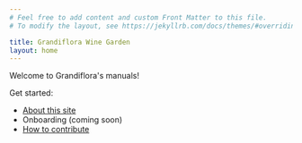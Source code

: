 ```yaml
---
# Feel free to add content and custom Front Matter to this file.
# To modify the layout, see https://jekyllrb.com/docs/themes/#overriding-theme-defaults

title: Grandiflora Wine Garden
layout: home
---
```


Welcome to Grandiflora's manuals!

Get started:

- [About this site](/about)
- Onboarding (coming soon)
- [How to contribute](/open-source)
